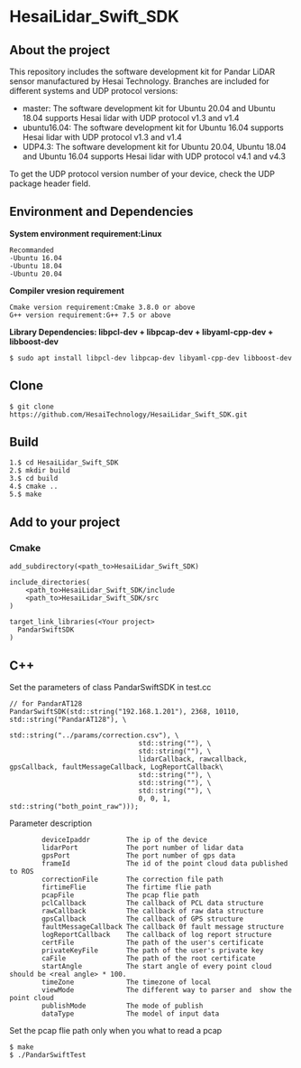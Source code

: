# HesaiLidar_Swift_SDK
## About the project
This repository includes the software development kit for Pandar LiDAR sensor manufactured by Hesai Technology. Branches are included for different systems and UDP protocol versions:
* master: The software development kit for Ubuntu 20.04 and Ubuntu 18.04 supports Hesai lidar with UDP protocol v1.3 and v1.4
* ubuntu16.04: The software development kit for Ubuntu 16.04 supports Hesai lidar with UDP protocol v1.3 and v1.4 
* UDP4.3: The software development kit for Ubuntu 20.04, Ubuntu 18.04 and Ubuntu 16.04 supports Hesai lidar with UDP protocol v4.1 and v4.3

To get the UDP protocol version number of your device,  check the UDP package header field.

## Environment and Dependencies

**System environment requirement:Linux**
```
Recommanded
-Ubuntu 16.04
-Ubuntu 18.04
-Ubuntu 20.04
```

**Compiler vresion requirement**
```
Cmake version requirement:Cmake 3.8.0 or above
G++ version requirement:G++ 7.5 or above
```
**Library Dependencies: libpcl-dev + libpcap-dev + libyaml-cpp-dev + libboost-dev**
```
$ sudo apt install libpcl-dev libpcap-dev libyaml-cpp-dev libboost-dev
```

## Clone
```
$ git clone https://github.com/HesaiTechnology/HesaiLidar_Swift_SDK.git
```

## Build
```
1.$ cd HesaiLidar_Swift_SDK
2.$ mkdir build
3.$ cd build
4.$ cmake ..
5.$ make
```

## Add to your project
### Cmake
```
add_subdirectory(<path_to>HesaiLidar_Swift_SDK)

include_directories(
	<path_to>HesaiLidar_Swift_SDK/include
	<path_to>HesaiLidar_Swift_SDK/src
)

target_link_libraries(<Your project>
  PandarSwiftSDK
)
```

## C++

Set the parameters of class PandarSwiftSDK in test.cc
```
// for PandarAT128
PandarSwiftSDK(std::string("192.168.1.201"), 2368, 10110, std::string("PandarAT128"), \
                                std::string("../params/correction.csv"), \
                                std::string(""), \
                                std::string(""), \
                                lidarCallback, rawcallback, gpsCallback, faultMessageCallback, LogReportCallback\
                                std::string(""), \
                                std::string(""), \
                                std::string(""), \
                                0, 0, 1, std::string("both_point_raw")));

```
Parameter description
```
        deviceIpaddr  	     The ip of the device
        lidarPort 	         The port number of lidar data
        gpsPort              The port number of gps data
        frameId              The id of the point cloud data published to ROS
        correctionFile       The correction file path
        firtimeFlie          The firtime flie path
        pcapFile             The pcap flie path
        pclCallback          The callback of PCL data structure
        rawCallback          The callback of raw data structure
        gpsCallback          The callback of GPS structure
        faultMessageCallback The callback 0f fault message structure
        logReportCallback    The callback of log report structure
        certFile             The path of the user's certificate
        privateKeyFile       The path of the user's private key
        caFile               The path of the root certificate
        startAngle           The start angle of every point cloud should be <real angle> * 100.
        timeZone             The timezone of local
        viewMode             The different way to parser and  show the point cloud
        publishMode          The mode of publish
        dataType             The model of input data

```
Set the pcap flie path only when you what to read a pcap
```
$ make 
$ ./PandarSwiftTest
```
